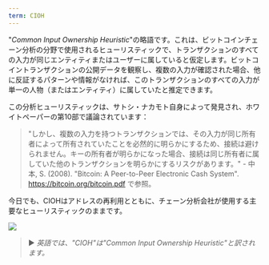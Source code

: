 ```yaml
---
term: CIOH
---
```


"*Common Input Ownership Heuristic*"の略語です。これは、ビットコインチェーン分析の分野で使用されるヒューリスティックで、トランザクションのすべての入力が同じエンティティまたはユーザーに属していると仮定します。ビットコイントランザクションの公開データを観察し、複数の入力が確認された場合、他に反証するパターンや情報がなければ、このトランザクションのすべての入力が単一の人物（またはエンティティ）に属していたと推定できます。

この分析ヒューリスティックは、サトシ・ナカモト自身によって発見され、ホワイトペーパーの第10部で議論されています：

> "しかし、複数の入力を持つトランザクションでは、その入力が同じ所有者によって所有されていたことを必然的に明らかにするため、接続は避けられません。キーの所有者が明らかになった場合、接続は同じ所有者に属していた他のトランザクションを明らかにするリスクがあります。" - 中本, S. (2008). "Bitcoin: A Peer-to-Peer Electronic Cash System". https://bitcoin.org/bitcoin.pdf で参照。

今日でも、CIOHはアドレスの再利用とともに、チェーン分析会社が使用する主要なヒューリスティックのままです。

![](../../dictionnaire/assets/13.png)

> ► *英語では、"CIOH"は"Common Input Ownership Heuristic"と訳されます。*